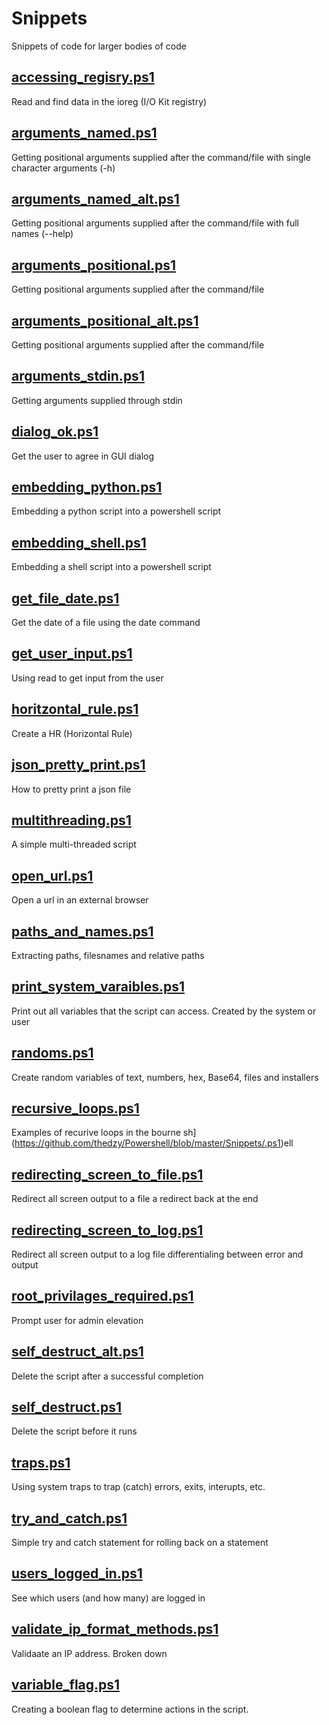 # Snippets
Snippets of code for larger bodies of code

## [accessing_regisry.ps1](https://github.com/thedzy/Powershell/blob/master/Snippets/accessing_regisry.ps1)
Read and find data in the ioreg (I/O Kit registry)
## [arguments_named.ps1](https://github.com/thedzy/Powershell/blob/master/Snippets/arguments_named.ps1)
Getting positional arguments supplied after the command/file with single character arguments (-h)
## [arguments_named_alt.ps1](https://github.com/thedzy/Powershell/blob/master/Snippets/arguments_named_alt.ps1)
Getting positional arguments supplied after the command/file with full names (--help)
## [arguments_positional.ps1](https://github.com/thedzy/Powershell/blob/master/Snippets/arguments_positional.ps1)
Getting positional arguments supplied after the command/file
## [arguments_positional_alt.ps1](https://github.com/thedzy/Powershell/blob/master/Snippets/arguments_positional_alt.ps1)
Getting positional arguments supplied after the command/file
## [arguments_stdin.ps1](https://github.com/thedzy/Powershell/blob/master/Snippets/arguments_stdin.ps1)
Getting arguments supplied through stdin
## [dialog_ok.ps1](https://github.com/thedzy/Powershell/blob/master/Snippets/dialog_ok.ps1)
Get the user to agree in GUI dialog
## [embedding_python.ps1](https://github.com/thedzy/Powershell/blob/master/Snippets/embedding_python.ps1)
Embedding a python script into a powershell script
## [embedding_shell.ps1](https://github.com/thedzy/Powershell/blob/master/Snippets/embedding_shell.ps1)
Embedding a shell script into a powershell script
## [get_file_date.ps1](https://github.com/thedzy/Powershell/blob/master/Snippets/get_file_date.ps1)
Get the date of a file using the date command
## [get_user_input.ps1](https://github.com/thedzy/Powershell/blob/master/Snippets/get_user_input.ps1)
Using read to get input from the user
## [horitzontal_rule.ps1](https://github.com/thedzy/Powershell/blob/master/Snippets/horitzontal_rule.ps1)
Create a HR (Horizontal Rule)
## [json_pretty_print.ps1](https://github.com/thedzy/Powershell/blob/master/Snippets/json_pretty_print.ps1)
How to pretty print a json file
## [multithreading.ps1](https://github.com/thedzy/Powershell/blob/master/Snippets/multithreading.ps1)
A simple multi-threaded script
## [open_url.ps1](https://github.com/thedzy/Powershell/blob/master/Snippets/open_url.ps1)
Open a url in an external browser
## [paths_and_names.ps1](https://github.com/thedzy/Powershell/blob/master/Snippets/paths_and_names.ps1)
Extracting paths, filesnames and relative paths
## [print_system_varaibles.ps1](https://github.com/thedzy/Powershell/blob/master/Snippets/print_system_varaibles.ps1)
Print out all variables that the script can access.  Created by the system or user
## [randoms.ps1](https://github.com/thedzy/Powershell/blob/master/Snippets/randoms.ps1)
Create random variables of text, numbers, hex, Base64, files and installers
## [recursive_loops.ps1](https://github.com/thedzy/Powershell/blob/master/Snippets/recursive_loops.ps1)
Examples of recurive loops in the bourne sh](https://github.com/thedzy/Powershell/blob/master/Snippets/.ps1)ell
## [redirecting_screen_to_file.ps1](https://github.com/thedzy/Powershell/blob/master/Snippets/redirecting_screen_to_file.ps1)
Redirect all screen output to a file a redirect back at the end
## [redirecting_screen_to_log.ps1](https://github.com/thedzy/Powershell/blob/master/Snippets/redirecting_screen_to_log.ps1)
Redirect all screen output to a log file differentialing between error and output
## [root_privilages_required.ps1](https://github.com/thedzy/Powershell/blob/master/Snippets/root_privilages_requiredroot_privilages_required.ps1)
Prompt user for admin elevation
## [self_destruct_alt.ps1](https://github.com/thedzy/Powershell/blob/master/Snippets/self_destruct_alt.ps1)
Delete the script after a successful completion
## [self_destruct.ps1](https://github.com/thedzy/Powershell/blob/master/Snippets/self_destruct.ps1)
Delete the script before it runs
## [traps.ps1](https://github.com/thedzy/Powershell/blob/master/Snippets/traps.ps1)
Using system traps to trap (catch) errors, exits, interupts, etc.
## [try_and_catch.ps1](https://github.com/thedzy/Powershell/blob/master/Snippets/try_and_catch.ps1)
Simple try and catch statement for rolling back on a statement
## [users_logged_in.ps1](https://github.com/thedzy/Powershell/blob/master/Snippets/users_logged_in.ps1)
See which users (and how many) are logged in
## [validate_ip_format_methods.ps1](https://github.com/thedzy/Powershell/blob/master/Snippets/validate_ip_format_methods.ps1)
Validaate an IP address.  Broken down
## [variable_flag.ps1](https://github.com/thedzy/Powershell/blob/master/Snippets/variable_flag.ps1)
Creating a boolean flag to determine actions in the script.





